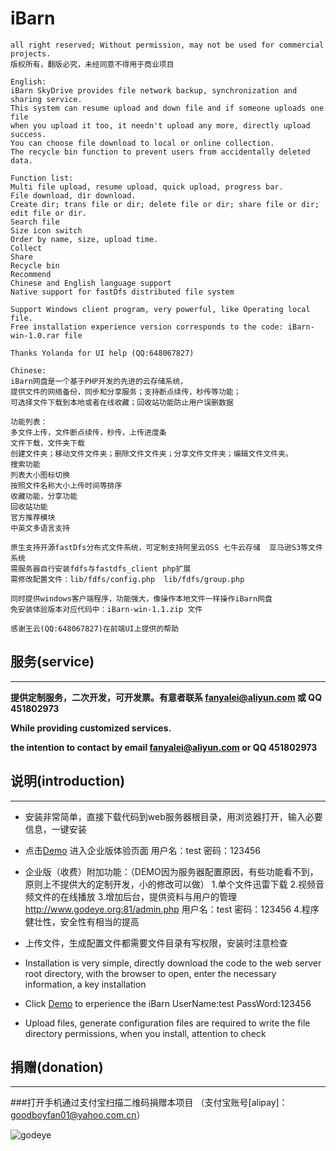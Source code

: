 # iBarn

    all right reserved; Without permission, may not be used for commercial projects.
    版权所有，翻版必究，未经同意不得用于商业项目

    English:
    iBarn SkyDrive provides file network backup, synchronization and sharing service. 
    This system can resume upload and down file and if someone uploads one file 
    when you upload it too, it needn't upload any more, directly upload success. 
    You can choose file download to local or online collection. 
    The recycle bin function to prevent users from accidentally deleted data. 
    
    Function list:
    Multi file upload, resume upload, quick upload, progress bar.
    File download, dir download.
    Create dir; trans file or dir; delete file or dir; share file or dir; edit file or dir.
    Search file
    Size icon switch
    Order by name, size, upload time.
    Collect
    Share
    Recycle bin
    Recommend
    Chinese and English language support
    Native support for fastDfs distributed file system

    Support Windows client program, very powerful, like Operating local file.
    Free installation experience version corresponds to the code: iBarn-win-1.0.rar file
    
    Thanks Yolanda for UI help (QQ:648067827)

    Chinese:
    iBarn网盘是一个基于PHP开发的先进的云存储系统，
    提供文件的网络备份，同步和分享服务；支持断点续传，秒传等功能；
    可选择文件下载到本地或者在线收藏；回收站功能防止用户误删数据
    
    功能列表：
    多文件上传，文件断点续传，秒传，上传进度条
    文件下载，文件夹下载
    创建文件夹；移动文件文件夹；删除文件文件夹；分享文件文件夹；编辑文件文件夹。
    搜索功能
    列表大小图标切换
    按照文件名称大小上传时间等排序
    收藏功能，分享功能
    回收站功能
    官方推荐模块
    中英文多语言支持

    原生支持开源fastDfs分布式文件系统，可定制支持阿里云OSS 七牛云存储  亚马逊S3等文件系统
    需服务器自行安装fdfs与fastdfs_client php扩展 
    需修改配置文件：lib/fdfs/config.php  lib/fdfs/group.php

    同时提供windows客户端程序，功能强大，像操作本地文件一样操作iBarn网盘
    免安装体验版本对应代码中：iBarn-win-1.1.zip 文件
    
    感谢王云(QQ:648067827)在前端UI上提供的帮助

## 服务(service)
---
**提供定制服务，二次开发，可开发票。有意者联系 fanyalei@aliyun.com 或 QQ 451802973**

**While providing customized services.**

**the intention to contact by email fanyalei@aliyun.com or QQ 451802973**
    
## 说明(introduction)
---
* 安装非常简单，直接下载代码到web服务器根目录，用浏览器打开，输入必要信息，一键安装
* 点击[Demo](http://www.godeye.org:81/index.php) 进入企业版体验页面  用户名：test 密码：123456
* 企业版（收费）附加功能：（DEMO因为服务器配置原因，有些功能看不到，原则上不提供大的定制开发，小的修改可以做）
    1.单个文件迅雷下载
    2.视频音频文件的在线播放
    3.增加后台，提供资料与用户的管理  http://www.godeye.org:81/admin.php 用户名：test 密码：123456
    4.程序健壮性，安全性有相当的提高
* 上传文件，生成配置文件都需要文件目录有写权限，安装时注意检查


* Installation is very simple, directly download the code to the web server root directory, 
with the browser to open, enter the necessary information, a key installation
* Click [Demo](http://www.godeye.org:81/index.php) to erperience the iBarn   UserName:test PassWord:123456
* Upload files, generate configuration files are required to write the file directory permissions, 
when you install, attention to check

## 捐赠(donation)
---
###打开手机通过支付宝扫描二维码捐赠本项目
（支付宝账号[alipay]：goodboyfan01@yahoo.com.cn）

![godeye](http://www.godeye.org/img/theme/apuzvzlz1em53xhd90.png)